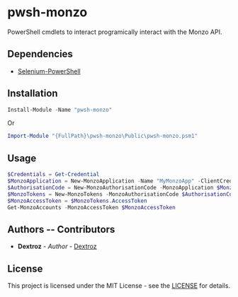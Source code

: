 # pwsh-monzo
PowerShell cmdlets to interact programically interact with the Monzo API.

## Dependencies

* [Selenium-PowerShell](https://github.com/adamdriscoll/selenium-powershell)

## Installation

```powershell
Install-Module -Name "pwsh-monzo"
```
Or
```powershell
Import-Module "{FullPath}\pwsh-monzo\Public\pwsh-monzo.psm1"
```

## Usage

```powershell
$Credentials = Get-Credential
$MonzoApplication = New-MonzoApplication -Name "MyMonzoApp" -ClientCredential $Credentials -RedirectUri "https://foobar.com/oauth/callback"
$AuthorisationCode = New-MonzoAuthorisationCode -MonzoApplication $MonzoApplication -Email "foobar@somemail.com"
$MonzoTokens = New-MonzoTokens -MonzoAuthorisationCode $AuthorisationCode
$MonzoAccessToken = $MonzoTokens.AccessToken
Get-MonzoAccounts -MonzoAccessToken $MonzoAccessToken
```

## Authors -- Contributors

* **Dextroz** - *Author* - [Dextroz](https://github.com/Dextroz)

## License
This project is licensed under the MIT License - see the [LICENSE](LICENSE) for details.
